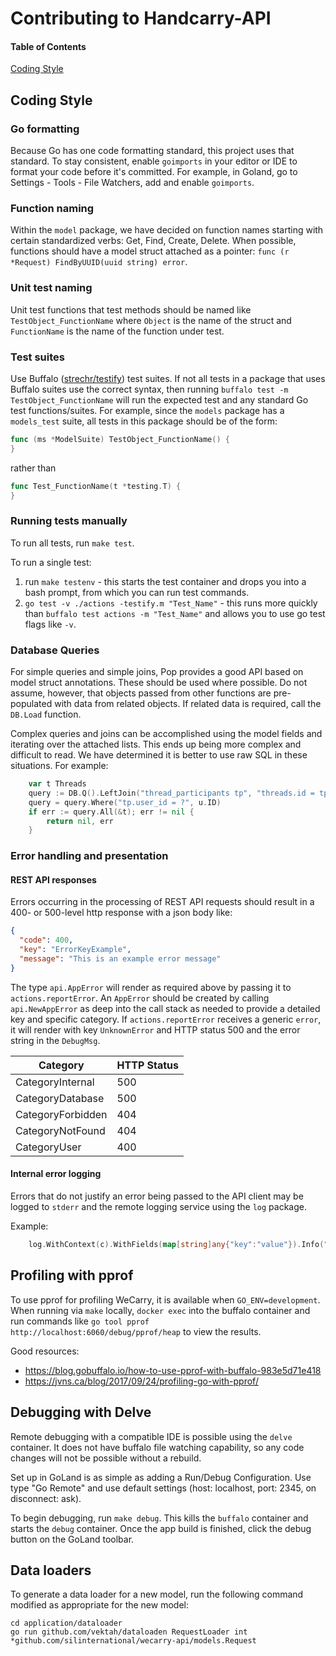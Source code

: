 # Contributing to Handcarry-API

#### Table of Contents

[Coding Style](#coding-style)

## Coding Style

### Go formatting

Because Go has one code formatting standard, this project uses that
standard. To stay consistent, enable `goimports` in your editor or IDE to
format your code before it's committed. For example, in Goland, go to Settings -
Tools - File Watchers, add and enable `goimports`.

### Function naming

Within the `model` package, we have decided on function names starting with
certain standardized verbs: Get, Find, Create, Delete. When possible, functions
should have a model struct attached as a pointer: `func (r *Request)
FindByUUID(uuid string) error`.

### Unit test naming

Unit test functions that test methods should be named like
`TestObject_FunctionName` where `Object` is the name of the struct and
`FunctionName` is the name of the function under test.

### Test suites

Use Buffalo ([strechr/testify](https://github.com/stretchr/testify)) test
suites. If not all tests in a package that uses Buffalo suites use the correct
syntax, then running `buffalo test -m TestObject_FunctionName` will run the
expected test and any standard Go test functions/suites. For example, since the
`models` package has a `models_test` suite, all tests in this package should be
of the form:
```go
func (ms *ModelSuite) TestObject_FunctionName() {
}
```
rather than  
```go
func Test_FunctionName(t *testing.T) {
}
```

### Running tests manually

To run all tests, run `make test`.

To run a single test:
1. run `make testenv` - this starts the test container and drops you into a bash prompt, from which you can run test commands.
2. `go test -v ./actions -testify.m "Test_Name"` - this runs more quickly than `buffalo test actions -m "Test_Name"` and allows you to use go test flags like `-v`.

### Database Queries

For simple queries and simple joins, Pop provides a good API based on
model struct annotations. These should be used where possible. Do not assume,
however, that objects passed from other functions are pre-populated with
data from related objects. If related data is required, call the `DB.Load`
function.

Complex queries and joins can be accomplished using the model fields and 
iterating over the attached lists. This ends up being more complex and 
difficult to read. We have determined it is better to use raw SQL in these
situations. For example:

```go
    var t Threads
    query := DB.Q().LeftJoin("thread_participants tp", "threads.id = tp.thread_id")
    query = query.Where("tp.user_id = ?", u.ID)
    if err := query.All(&t); err != nil {
        return nil, err
    }
```
     
### Error handling and presentation

#### REST API responses

Errors occurring in the processing of REST API requests should result in a 400-
or 500-level http response with a json body like:

```json
{
  "code": 400,
  "key": "ErrorKeyExample",
  "message": "This is an example error message"
}
``` 

The type `api.AppError` will render as required above by passing it to 
`actions.reportError`. An `AppError` should be created by calling
`api.NewAppError` as deep into the call stack as needed to provide a detailed
key and specific category. If `actions.reportError` receives a generic `error`,
it will render with key `UnknownError` and HTTP status 500 and the error string
in the `DebugMsg`.

| Category          | HTTP Status |
|-------------------|-------------|
| CategoryInternal  | 500         |
| CategoryDatabase  | 500         |
| CategoryForbidden | 404         |
| CategoryNotFound  | 404         |
| CategoryUser      | 400         |

#### Internal error logging

Errors that do not justify an error being passed to the API client may be logged
to `stderr` and the remote logging service using the `log` package. 

Example:

```go
	log.WithContext(c).WithFields(map[string]any{"key":"value"}).Info("example message")
```

## Profiling with pprof

To use pprof for profiling WeCarry, it is available when `GO_ENV=development`. 
When running via `make` locally, `docker exec` into the buffalo container and
run commands like `go tool pprof  http://localhost:6060/debug/pprof/heap` to 
view the results. 

Good resources:

 - https://blog.gobuffalo.io/how-to-use-pprof-with-buffalo-983e5d71e418
 - https://jvns.ca/blog/2017/09/24/profiling-go-with-pprof/

## Debugging with Delve

Remote debugging with a compatible IDE is possible using the `delve` container. It does not have buffalo file watching capability, so any code changes will not be possible without a rebuild.

Set up in GoLand is as simple as adding a Run/Debug Configuration. Use type "Go Remote" and use default settings (host: localhost, port: 2345, on disconnect: ask).

To begin debugging, run `make debug`. This kills the `buffalo` container and starts the `debug` container. Once the app build is finished, click the debug button on the GoLand toolbar.


## Data loaders

To generate a data loader for a new model, run the following command modified
as appropriate for the new model:

```shell
cd application/dataloader
go run github.com/vektah/dataloaden RequestLoader int *github.com/silinternational/wecarry-api/models.Request
```
